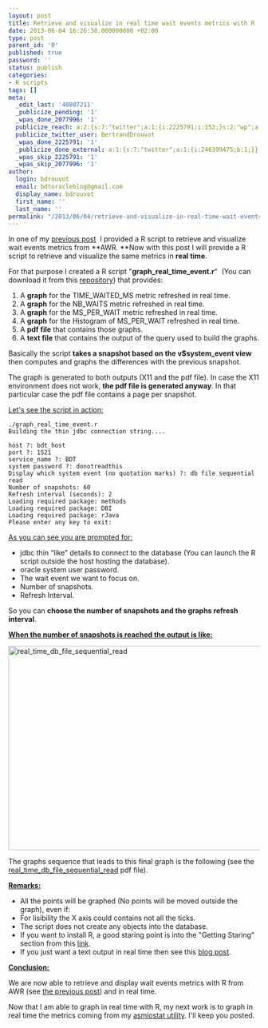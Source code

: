 ```yaml
---
layout: post
title: Retrieve and visualize in real time wait events metrics with R
date: 2013-06-04 16:26:38.000000000 +02:00
type: post
parent_id: '0'
published: true
password: ''
status: publish
categories:
- R scripts
tags: []
meta:
  _edit_last: '40807211'
  _publicize_pending: '1'
  _wpas_done_2077996: '1'
  publicize_reach: a:2:{s:7:"twitter";a:1:{i:2225791;i:152;}s:2:"wp";a:1:{i:0;i:32;}}
  publicize_twitter_user: BertrandDrouvot
  _wpas_done_2225791: '1'
  _publicize_done_external: a:1:{s:7:"twitter";a:1:{i:246399475;b:1;}}
  _wpas_skip_2225791: '1'
  _wpas_skip_2077996: '1'
author:
  login: bdrouvot
  email: bdtoracleblog@gmail.com
  display_name: bdrouvot
  first_name: ''
  last_name: ''
permalink: "/2013/06/04/retrieve-and-visualize-in-real-time-wait-events-metrics-with-r/"
---
```


In one of my [previous post](http://bdrouvot.wordpress.com/2013/03/26/retrieve-and-visualize-wait-events-metrics-from-awr-with-r/ "Retrieve and visualize wait events metrics from AWR with R")  I provided a R script to retrieve and visualize wait events metrics from **AWR. **Now with this post I will provide a R script to retrieve and visualize the same metrics in **real time**.

For that purpose I created a R script "**graph\_real\_time\_event.r**"  (You can download it from this [repository](https://docs.google.com/folder/d/0B7Jf_4JdsptpRHdyOWk1VTdUdEU/edit "Perl Scripts Shared Directory")) that provides:

1.  A **graph** for the TIME\_WAITED\_MS metric refreshed in real time.
2.  A **graph** for the NB\_WAITS metric refreshed in real time.
3.  A **graph** for the MS\_PER\_WAIT metric refreshed in real time.
4.  A **graph** for the Histogram of MS\_PER\_WAIT refreshed in real time.
5.  A **pdf file** that contains those graphs.
6.  A **text file** that contains the output of the query used to build the graphs.

Basically the script **takes a snapshot based on the v$system\_event view** then computes and graphs the differences with the previous snapshot.

The graph is generated to both outputs (X11 and the pdf file). In case the X11 environment does not work, **the pdf file is generated anyway**. In that particular case the pdf file contains a page per snapshot.

<span style="text-decoration:underline;">Let's see the script in action:</span>

    ./graph_real_time_event.r
    Building the thin jdbc connection string....

    host ?: bdt_host
    port ?: 1521
    service_name ?: BDT
    system password ?: donotreadthis
    Display which system event (no quotation marks) ?: db file sequential read
    Number of snapshots: 60
    Refresh interval (seconds): 2
    Loading required package: methods
    Loading required package: DBI
    Loading required package: rJava
    Please enter any key to exit:

<span style="text-decoration:underline;">As you can see you are prompted for:</span>

-   jdbc thin “like” details to connect to the database (You can launch the R script outside the host hosting the database).
-   oracle system user password.
-   The wait event we want to focus on.
-   Number of snapshots.
-   Refresh Interval.

So you can **choose the number of snapshots and the graphs refresh interval**.

<span style="text-decoration:underline;">**When the number of snapshots is reached the output is like:**</span>

[<img src="%7B%7B%20site.baseurl%20%7D%7D/assets/images/real_time_db_file_sequential_read.png" class="aligncenter size-full wp-image-1043" width="620" height="409" alt="real_time_db_file_sequential_read" />](http://bdrouvot.files.wordpress.com/2013/06/real_time_db_file_sequential_read.png)

The graphs sequence that leads to this final graph is the following (see the [real\_time\_db\_file\_sequential\_read](http://bdrouvot.files.wordpress.com/2013/06/real_time_db_file_sequential_read.pdf) pdf file).

<span style="text-decoration:underline;">**Remarks:**</span>

-   All the points will be graphed (No points will be moved outside the graph), even if:
-   For lisibility the X axis could contains not all the ticks.
-   The script does not create any objects into the database.
-   If you want to install R, a good staring point is into the "Getting Staring" section from this [link](http://www.r-project.org/).
-   If you just want a text output in real time then see this [blog post](http://bdrouvot.wordpress.com/2012/11/20/measure-oracle-real-time-io-performance/).

<span style="text-decoration:underline;">**Conclusion:**</span>

We are now able to retrieve and display wait events metrics with R from AWR (see [the previous post](http://bdrouvot.wordpress.com/2013/03/26/retrieve-and-visualize-wait-events-metrics-from-awr-with-r/ "Retrieve and visualize wait events metrics from AWR with R")) and in real time.

Now that I am able to graph in real time with R, my next work is to graph in real time the metrics coming from my [asmiostat utility](http://bdrouvot.wordpress.com/2013/02/15/asm-io-statistics-utility/ "ASM I/O Statistics Utility"). I'll keep you posted.
